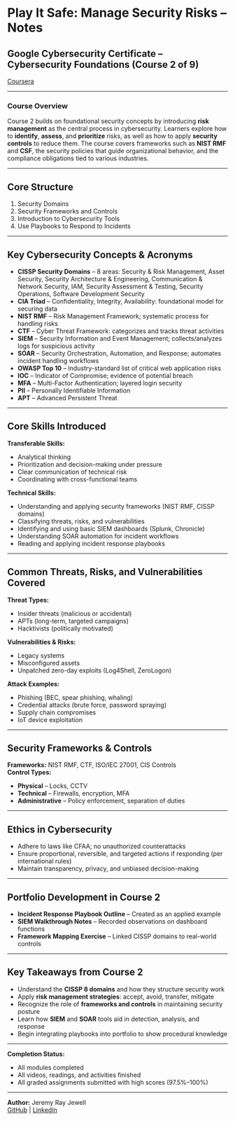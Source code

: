 # Play It Safe: Manage Security Risks – Notes  

## Google Cybersecurity Certificate – Cybersecurity Foundations (Course 2 of 9) 

[Coursera](https://www.coursera.org/learn/manage-security-risks/home/welcome)

---

### **Course Overview**  
Course 2 builds on foundational security concepts by introducing **risk management** as the central process in cybersecurity. Learners explore how to **identify**, **assess**, and **prioritize** risks, as well as how to apply **security controls** to reduce them. The course covers frameworks such as **NIST RMF** and **CSF**, the security policies that guide organizational behavior, and the compliance obligations tied to various industries. 

---

## Core Structure  
1. Security Domains  
2. Security Frameworks and Controls  
3. Introduction to Cybersecurity Tools 
4. Use Playbooks to Respond to Incidents 

---

## Key Cybersecurity Concepts & Acronyms  
- **CISSP Security Domains** – 8 areas: Security & Risk Management, Asset Security, Security Architecture & Engineering, Communication & Network Security, IAM, Security Assessment & Testing, Security Operations, Software Development Security  
- **CIA Triad** – Confidentiality, Integrity, Availability: foundational model for securing data  
- **NIST RMF** – Risk Management Framework; systematic process for handling risks  
- **CTF** – Cyber Threat Framework: categorizes and tracks threat activities  
- **SIEM** – Security Information and Event Management; collects/analyzes logs for suspicious activity  
- **SOAR** – Security Orchestration, Automation, and Response; automates incident handling workflows  
- **OWASP Top 10** – Industry-standard list of critical web application risks  
- **IOC** – Indicator of Compromise; evidence of potential breach  
- **MFA** – Multi-Factor Authentication; layered login security  
- **PII** – Personally Identifiable Information  
- **APT** – Advanced Persistent Threat  

---

## Core Skills Introduced  

**Transferable Skills:**  
- Analytical thinking  
- Prioritization and decision-making under pressure  
- Clear communication of technical risk  
- Coordinating with cross-functional teams  

**Technical Skills:**  
- Understanding and applying security frameworks (NIST RMF, CISSP domains)  
- Classifying threats, risks, and vulnerabilities  
- Identifying and using basic SIEM dashboards (Splunk, Chronicle)  
- Understanding SOAR automation for incident workflows  
- Reading and applying incident response playbooks  

---

## Common Threats, Risks, and Vulnerabilities Covered  
**Threat Types:**  
- Insider threats (malicious or accidental)  
- APTs (long-term, targeted campaigns)  
- Hacktivists (politically motivated)  

**Vulnerabilities & Risks:**  
- Legacy systems  
- Misconfigured assets  
- Unpatched zero-day exploits (Log4Shell, ZeroLogon)  

**Attack Examples:**  
- Phishing (BEC, spear phishing, whaling)  
- Credential attacks (brute force, password spraying)  
- Supply chain compromises  
- IoT device exploitation  

---

## Security Frameworks & Controls  
**Frameworks:** NIST RMF, CTF, ISO/IEC 27001, CIS Controls  
**Control Types:**  
- **Physical** – Locks, CCTV  
- **Technical** – Firewalls, encryption, MFA  
- **Administrative** – Policy enforcement, separation of duties  

---

## Ethics in Cybersecurity  
- Adhere to laws like CFAA; no unauthorized counterattacks  
- Ensure proportional, reversible, and targeted actions if responding (per international rules)  
- Maintain transparency, privacy, and unbiased decision-making  

---

## Portfolio Development in Course 2  
- **Incident Response Playbook Outline** – Created as an applied example  
- **SIEM Walkthrough Notes** – Recorded observations on dashboard functions  
- **Framework Mapping Exercise** – Linked CISSP domains to real-world controls  

---

## Key Takeaways from Course 2  
- Understand the **CISSP 8 domains** and how they structure security work  
- Apply **risk management strategies**: accept, avoid, transfer, mitigate  
- Recognize the role of **frameworks and controls** in maintaining security posture  
- Learn how **SIEM** and **SOAR** tools aid in detection, analysis, and response  
- Begin integrating playbooks into portfolio to show procedural knowledge  

---

**Completion Status:**  
- All modules completed  
- All videos, readings, and activities finished  
- All graded assignments submitted with high scores (97.5%–100%)  

---

**Author:** Jeremy Ray Jewell  
[GitHub](https://github.com/jeremyrayjewell) | [LinkedIn](https://www.linkedin.com/in/jeremyrayjewell)  
